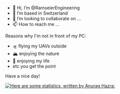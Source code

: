 - 👋 Hi, I’m @RamseierEngineering
- 👀 I’m based in Switzerland
- 💞️ I’m looking to collaborate on ...
- 📫 How to reach me ...


Reasons why I'm not in front of my PC:
- 🛸 flying my UAVs outside
- 🏔️ enjoying the nature
- 🥳 enjoying my life
- etc you get the point


Have a nice day! 


[![Here are some statistics, written by Anurag Hazra:](https://github-readme-stats.vercel.app/api?username=RamseierEngineering&show_icons=true&theme=radical)](https://github.com/anuraghazra/github-readme-stats)
